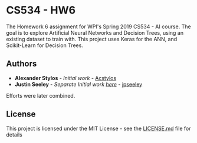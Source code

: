 # CS534 - HW6

The Homework 6 assignment for WPI's Spring 2019 CS534 - AI course.
The goal is to explore Artificial Neural Networks and Decision Trees, using
an existing dataset to train with. This project uses Keras for the ANN, and 
Scikit-Learn for Decision Trees.

## Authors

* **Alexander Stylos** - *Initial work* - [Acstylos](https://github.com/Acstylos)
* **Justin Seeley** - *Separate Initial work [here](https://github.com/jpseeley/cs534-hw6)* - [jpseeley](https://github.com/jpseeley)

Efforts were later combined.

## License

This project is licensed under the MIT License - see the [LICENSE.md](LICENSE.md) file for details
